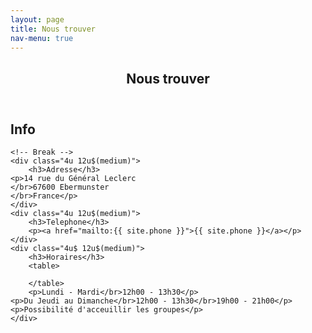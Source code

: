 ```yaml
---
layout: page
title: Nous trouver
nav-menu: true
---
```


<!-- Main -->
<div id="main" class="alt">

<!-- One -->
<section id="one">
	<div class="inner">
		<header class="major">
			<h1>Nous trouver</h1>
		</header>

<!-- Content -->
<h2 id="content">Info</h2>
<div class="row">
	<!-- 
	<div class="6u 12u$(small)">
		<h3>Adresse</h3>
    <p>Mathildenstraße 29</p>	
    <p>Nürnberg, Bayern 90489</p>
    <p>Deutschland</p>
  </div>
	<div class="6u$ 12u$(small)">
		<h3>Telefon</h3>
		<p>0911 / 47001898</p>	
    <p>0911 / 47001899</p>
	</div>
	-->
	
	<!-- Break -->
	<div class="4u 12u$(medium)">
		<h3>Adresse</h3>
    <p>14 rue du Général Leclerc
    </br>67600 Ebermunster
    </br>France</p>
	</div>
	<div class="4u 12u$(medium)">
		<h3>Telephone</h3>
		<p><a href="mailto:{{ site.phone }}">{{ site.phone }}</a></p>	 
	</div>
	<div class="4u$ 12u$(medium)">
		<h3>Horaires</h3>
		<table>
		
		</table>
		<p>Lundi - Mardi</br>12h00 - 13h30</p>
    <p>Du Jeudi au Dimanche</br>12h00 - 13h30</br>19h00 - 21h00</p>
    <p>Possibilité d'acceuillir les groupes</p>	
	</div>
</div>

</div>
</section>

</div>
